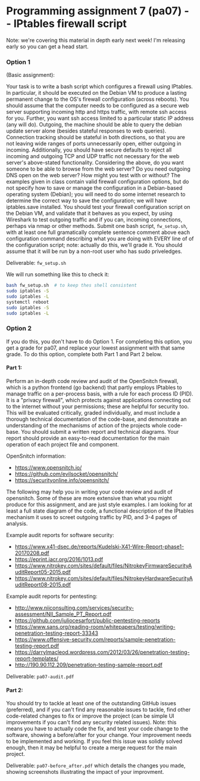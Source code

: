 # Programming assignment 7 (pa07) -- IPtables firewall script
Note: we're covering this material in depth early next week!
I'm releasing early so you can get a head start.

### Option 1
(Basic assignment):

Your task is to write a bash script which configures a firewall using IPtables.
In particular, it should be executed on the Debian VM to produce a lasting permanent change to the OS's firewall configuration (across reboots).
You should assume that the computer needs to be configured as a secure web server supporting incoming http and https traffic, with remote ssh access for you.
Further, you want ssh access limited to a particular static IP address (any will do).
Outgoing, the machine should be able to query the debian update server alone (besides stateful responses to web queries).
Connection tracking should be stateful in both directions, so that you are not leaving wide ranges of ports unnecessarily open, either outgoing in incoming.
Additionally, you should have secure defaults to reject all incoming and outgoing TCP and UDP traffic not necessary for the web server's above-stated functionality.
Considering the above, do you want someone to be able to browse from the web server? Do you need outgoing DNS open on the web server? How might you test with or without? 
The examples given in class contain valid firewall configuration options, but do not specify how to save or manage the configuration in a Debian-based operating system (Debian);
you will need to do some internet research to determine the correct way to save the configuration; we will have iptables.save installed.
You should test your firewall configuration script on the Debian VM, and validate that it behaves as you expect, by using Wireshark to test outgoing traffic and if you can, incoming connections, perhaps via nmap or other methods.
Submit one bash script, `fw_setup.sh`, with at least one full gramatically complete sentence comment above each configuration command describing what you are doing with EVERY line of of the configuration script; note: actually do this, we'll grade it.
You should assume that it will be run by a non-root user who has sudo priveledges.

Deliverable: `fw_setup.sh`

We will run something like this to check it:

```bash
bash fw_setup.sh  # to keep thes shell consistent
sudo iptables -S
sudo iptables -L
systemctl reboot
sudo iptables -S
sudo iptables -L
```


### Option 2
If you do this, you don't have to do Option 1.
For completing this option, you get a grade for pa07, and replace your lowest assignment with that same grade.
To do this option, complete both Part 1 and Part 2 below.


#### Part 1: 
Perform an in-depth code review and audit of the OpenSnitch firewall, which is a python frontend (go backend) that partly employs IPtables to manage traffic on a per-process basis, with a rule for each process ID (PID).
It is a "privacy firewall", which protects against applications connecting out to the internet without your permissions; these are helpful for security too.
This will be evaluated critically, graded individually, and must include a thorough technical documentation of the code-base, and demonstrate an understanding of the mechanisms of action of the projects whole code-base.
You should submit a written report and technical diagrams.
Your report should provide an easy-to-read documentation for the main operation of each project file and component.

OpenSnitch information:
* https://www.opensnitch.io/
* https://github.com/evilsocket/opensnitch/
* https://securityonline.info/opensnitch/

The following may help you in writing your code review and audit of opensnitch.
Some of these are more extensive than what you might produce for this assignment, and are just style examples.
I am looking for at least a full state diagram of the code, a functional description of the IPtables mechanism it uses to screet outgoing traffic by PID, and 3-4 pages of analysis. 

Example audit reports for software security:
* https://www.x41-dsec.de/reports/Kudelski-X41-Wire-Report-phase1-20170208.pdf
* https://eprint.iacr.org/2016/1013.pdf
* https://www.nitrokey.com/sites/default/files/NitrokeyFirmwareSecurityAuditReport05-2015.pdf
* https://www.nitrokey.com/sites/default/files/NitrokeyHardwareSecurityAuditReport08-2015.pdf

Example audit reports for pentesting:
* http://www.niiconsulting.com/services/security-assessment/NII_Sample_PT_Report.pdf
* https://github.com/juliocesarfort/public-pentesting-reports
* https://www.sans.org/reading-room/whitepapers/testing/writing-penetration-testing-report-33343
* https://www.offensive-security.com/reports/sample-penetration-testing-report.pdf
* https://darrylmacleod.wordpress.com/2012/03/26/penetration-testing-report-templates/
* http://190.90.112.209/penetration-testing-sample-report.pdf

Deliverable: `pa07-audit.pdf`


#### Part 2: 
You should try to tackle at least one of the outstanding GitHub issues (preferred), and if you can't find any reasonable issues to tackle, find other code-related changes to fix or improve the project (can be simple UI improvements if you can't find any security related issues).
Note: this means you have to actually code the fix, and test your code change to the software, showing a before/after for your change.
Your improvement needs to be implemented and working.
If you feel this issue was solidly solved enough, then it may be helpful to create a merge request for the main project.

Deliverable: `pa07-before_after.pdf` which details the changes you made, showing screenshots illustrating the impact of your improvment.

